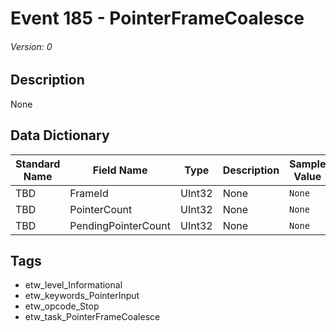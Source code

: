 # Event 185 - PointerFrameCoalesce
###### Version: 0

## Description
None

## Data Dictionary
|Standard Name|Field Name|Type|Description|Sample Value|
|---|---|---|---|---|
|TBD|FrameId|UInt32|None|`None`|
|TBD|PointerCount|UInt32|None|`None`|
|TBD|PendingPointerCount|UInt32|None|`None`|

## Tags
* etw_level_Informational
* etw_keywords_PointerInput
* etw_opcode_Stop
* etw_task_PointerFrameCoalesce